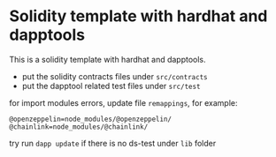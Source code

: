# Solidity template with hardhat and dapptools

This is a solidity template with hardhat and dapptools.
- put the solidity contracts files under `src/contracts`
- put the dapptool related test files under `src/test`

for import modules errors,  update file `remappings`, for example:
```
@openzeppelin=node_modules/@openzeppelin/
@chainlink=node_modules/@chainlink/
```

try run `dapp update` if there is no ds-test under `lib` folder

